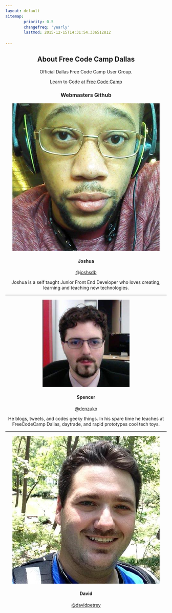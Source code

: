 ```yaml
---
layout: default
sitemap:
        priority: 0.5
        changefreq: 'yearly'
        lastmod: 2015-12-15T14:31:54.336512812

---
```

<div style="text-align: center;" markdown="1">

## About Free Code Camp Dallas

Official Dallas Free Code Camp User Group.

Learn to Code at [Free Code Camp](http://www.freecodecamp.com/)

### Webmasters Github

<img class="webmastpic" src="/assets/img/webmastjosh.jpg"/>

#### Joshua
<a class="webmastgit" href="https://github.com/joshsdb">@joshsdb</a>
<p>Joshua is a self taught Junior Front End Developer who loves creating, learning and teaching new technologies.</p>
<hr>

<img class="webmastpic" src="/assets/img/webmastspence.jpg"/>

#### Spencer
<a class="webmastgit" href="https://about.me/dwightspencer">@denzuko</a>
<p>He blogs, tweets, and codes geeky things. In his spare time he teaches at FreeCodeCamp Dallas, daytrade, and rapid prototypes cool tech toys.</p>
<hr>

<img class="webmastpic" src="/assets/img/webmastdavid.jpg"/>

#### David
<a class="webmastgit" href="https://github.com/davidpetrey">@davidpetrey</a>

</div>
